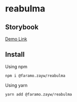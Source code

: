 # reabulma

## Storybook

[Demo Link](https://.../)

## Install

Using npm

```sh
npm i @faramo.zayw/reabulma
```

Using yarn

```sh
yarn add @faramo.zayw/reabulma
```
